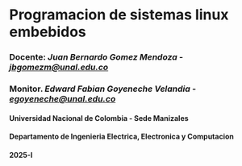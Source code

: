 # Programacion de sistemas linux embebidos
### Docente:  *Juan Bernardo Gomez Mendoza* -*jbgomezm@unal.edu.co*
### Monitor. *Edward Fabian Goyeneche Velandia* - *egoyeneche@unal.edu.co*
#### Universidad Nacional de Colombia - Sede Manizales
#### Departamento de Ingenieria  Electrica, Electronica y Computacion
#### 2025-I